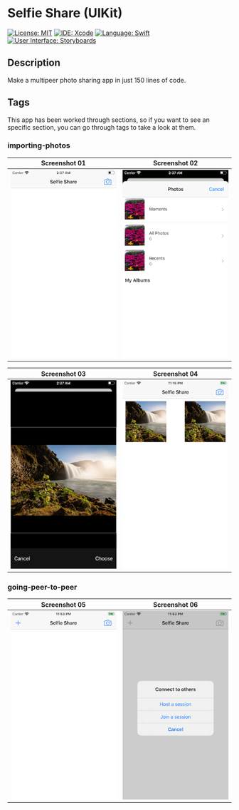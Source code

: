 # Selfie Share (UIKit)
[![License: MIT](https://img.shields.io/badge/License-MIT-yellow.svg)](https://opensource.org/licenses/MIT)
[![IDE: Xcode](https://img.shields.io/badge/IDE-Xcode%2011-blue.svg)](https://developer.apple.com/xcode/)
[![Language: Swift](https://img.shields.io/badge/Language-Swift-red.svg)](https://swift.org/blog/)
[![User Interface: Storyboards](https://img.shields.io/badge/User%20Interface-Storyboards-green)](https://developer.apple.com/xcode/interface-builder/)

## Description
Make a multipeer photo sharing app in just 150 lines of code.

## Tags
This app has been worked through sections, so if you want to see an specific section, you can go through tags to take a look at them.

### importing-photos
| Screenshot 01 | Screenshot 02 |
| ------------- | ------------- |
| ![ss01](.screenshots/ss01.png) | ![ss02](.screenshots/ss02.png) |

| Screenshot 03 | Screenshot 04 |
| ------------- | ------------- |
| ![ss03](.screenshots/ss03.png) | ![ss04](.screenshots/ss04.png) |

### going-peer-to-peer
| Screenshot 05 | Screenshot 06 |
| ------------- | ------------- |
| ![ss05](.screenshots/ss05.png) | ![ss06](.screenshots/ss06.png) |